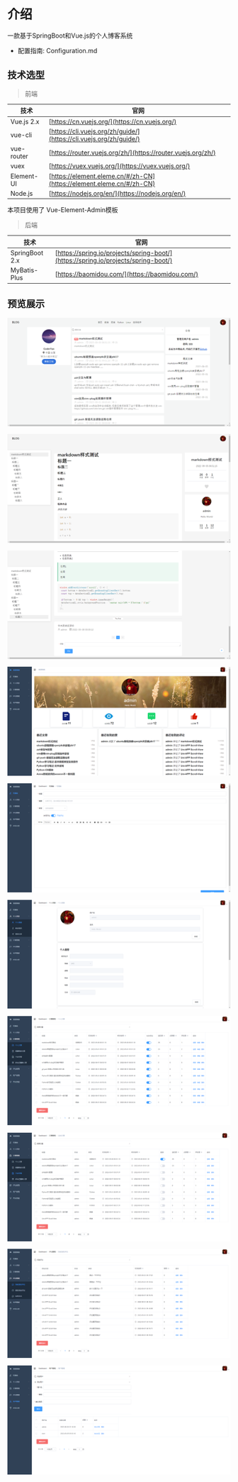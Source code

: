 # 介绍

一款基于SpringBoot和Vue.js的个人博客系统

- 配置指南: Configuration.md

## 技术选型

> 前端

| 技术         | 官网                                                                   |
| ---------- | -------------------------------------------------------------------- |
| Vue.js 2.x | [https://cn.vuejs.org/](https://cn.vuejs.org/)                       |
| vue-cli    | [https://cli.vuejs.org/zh/guide/](https://cli.vuejs.org/zh/guide/)   |
| vue-router | [https://router.vuejs.org/zh/](https://router.vuejs.org/zh/)         |
| vuex       | [https://vuex.vuejs.org/](https://vuex.vuejs.org/)                   |
| Element-UI | [https://element.eleme.cn/#/zh-CN](https://element.eleme.cn/#/zh-CN) |
| Node.js    | [https://nodejs.org/en/](https://nodejs.org/en/)                     |

本项目使用了 Vue-Element-Admin模板

> 后端

| 技术             | 官网                                                                                 |
| -------------- | ---------------------------------------------------------------------------------- |
| SpringBoot 2.x | [https://spring.io/projects/spring-boot/](https://spring.io/projects/spring-boot/) |
| MyBatis-Plus   | [https://baomidou.com/](https://baomidou.com/)                                     |

## 预览展示

![](assets/2022-09-08-20-10-39-image.png)

![](assets/2022-09-08-20-11-30-image.png)

![](assets/2022-09-08-20-11-39-image.png)

![](assets/2022-09-08-20-11-50-image.png)

![](assets/2022-09-08-20-11-59-image.png)

![](assets/2022-09-08-20-12-10-image.png)

![](assets/2022-09-08-20-12-19-image.png)

![](assets/2022-09-08-20-12-27-image.png)

![](assets/2022-09-08-20-12-36-image.png)

![](assets/2022-09-08-20-12-48-image.png)

